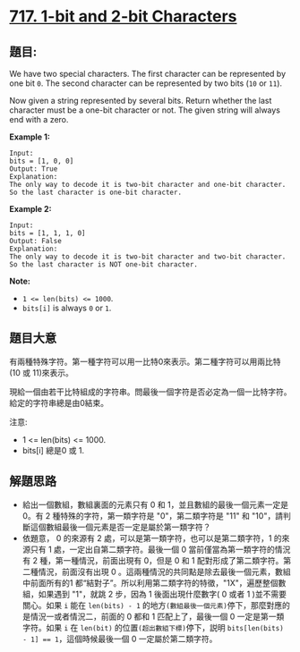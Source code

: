 # [717. 1-bit and 2-bit Characters](https://leetcode.com/problems/1-bit-and-2-bit-characters/)


## 題目:

We have two special characters. The first character can be represented by one bit `0`. The second character can be represented by two bits (`10` or `11`).

Now given a string represented by several bits. Return whether the last character must be a one-bit character or not. The given string will always end with a zero.

**Example 1:**

    Input: 
    bits = [1, 0, 0]
    Output: True
    Explanation: 
    The only way to decode it is two-bit character and one-bit character. So the last character is one-bit character.

**Example 2:**

    Input: 
    bits = [1, 1, 1, 0]
    Output: False
    Explanation: 
    The only way to decode it is two-bit character and two-bit character. So the last character is NOT one-bit character.

**Note:**

- `1 <= len(bits) <= 1000`.
- `bits[i]` is always `0` or `1`.

## 題目大意

有兩種特殊字符。第一種字符可以用一比特0來表示。第二種字符可以用兩比特(10 或 11)來表示。

現給一個由若干比特組成的字符串。問最後一個字符是否必定為一個一比特字符。給定的字符串總是由0結束。

注意:

- 1 <= len(bits) <= 1000.
- bits[i] 總是0 或 1.


## 解題思路

- 給出一個數組，數組裏面的元素只有 0 和 1，並且數組的最後一個元素一定是 0。有 2 種特殊的字符，第一類字符是 "0"，第二類字符是 "11" 和 "10"，請判斷這個數組最後一個元素是否一定是屬於第一類字符？
- 依題意， 0 的來源有 2 處，可以是第一類字符，也可以是第二類字符，1 的來源只有 1 處，一定出自第二類字符。最後一個 0 當前僅當為第一類字符的情況有 2 種，第一種情況，前面出現有 0，但是 0 和 1 配對形成了第二類字符。第二種情況，前面沒有出現 0 。這兩種情況的共同點是除去最後一個元素，數組中前面所有的1 都“結對子”。所以利用第二類字符的特徵，"1X"，遍歷整個數組，如果遇到 "1"，就跳 2 步，因為 1 後面出現什麼數字( 0 或者 1 )並不需要關心。如果 `i` 能在 `len(bits) - 1` 的地方`(數組最後一個元素)`停下，那麼對應的是情況一或者情況二，前面的 0 都和 1 匹配上了，最後一個 0 一定是第一類字符。如果 `i` 在 `len(bit)` 的位置`(超出數組下標)`停下，説明 `bits[len(bits) - 1] == 1`，這個時候最後一個 0 一定屬於第二類字符。

